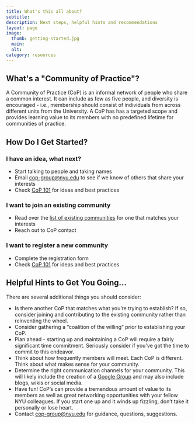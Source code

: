 ```yaml
---
title: What's this all about?
subtitle: 
description: Next steps, helpful hints and recommendations
layout: page
image:
  thumb: getting-started.jpg
  main:
  alt:
category: resources
---
```


## What's a "Community of Practice"?

A Community of Practice (CoP) is an informal network of people who share a common interest. It can include as few as five people, and diversity is encouraged - i.e., membership should consist of individuals from across different units from the University. A CoP has has a targeted scope and provides learning value to its members with no predefined lifetime for communities of practice.

## How Do I Get Started?

### I have an idea, what next?

* Start talking to people and taking names
* Email <a href="mailto:cop-group@nyu.edu">cop-group@nyu.edu</a> to see if we know of others that share your interests
* Check <a href="/resources/2-cop-101.html">CoP 101</a> for ideas and best practices

### I want to join an existing community

* Read over the <a href="/#join">list of existing communities</a> for one that matches your interests
* Reach out to CoP contact 

### I want to register a new community

* Complete the registration form
* Check <a href="/resources/2-cop-101.html">CoP 101</a> for ideas and best practices

## Helpful Hints to Get You Going...

There are several additional things you should consider:

* Is there another CoP that matches what you’re trying to establish? If so, consider joining and contributing to the existing community rather than reinventing the wheel.
* Consider gathering a “coalition of the willing” prior to establishing your CoP.
* Plan ahead - starting up and maintaining a CoP will require a fairly significant time commitment. Seriously consider if you’ve got the time to commit to this endeavor.
* Think about how frequently members will meet. Each CoP is different. Think about what makes sense for your community.
* Determine the right communication channels for your community. This will likely include the creation of a <a href="//www.nyu.edu/its/groups/">Google Group</a> and may also include blogs, wikis or social media. 
* Have fun! CoP’s can provide a tremendous amount of value to its members as well as great networking opportunities with your fellow NYU colleagues. If you start one up and it winds up fizzling, don’t take it personally or lose heart.
* Contact <a href="mailto:cop-group@nyu.edu">cop-group@nyu.edu</a> for guidance, questions, suggestions. 
